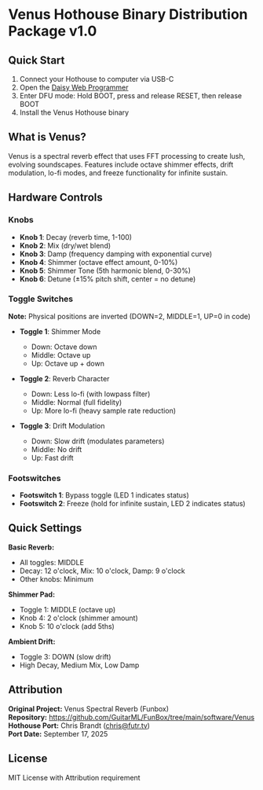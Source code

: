 # Venus Hothouse Binary Distribution Package v1.0

## Quick Start
1. Connect your Hothouse to computer via USB-C
2. Open the [Daisy Web Programmer](https://electro-smith.github.io/Programmer/)
3. Enter DFU mode: Hold BOOT, press and release RESET, then release BOOT
4. Install the Venus Hothouse binary

## What is Venus?
Venus is a spectral reverb effect that uses FFT processing to create lush, evolving soundscapes. Features include octave shimmer effects, drift modulation, lo-fi modes, and freeze functionality for infinite sustain.

## Hardware Controls

### Knobs
- **Knob 1**: Decay (reverb time, 1-100)
- **Knob 2**: Mix (dry/wet blend)
- **Knob 3**: Damp (frequency damping with exponential curve)
- **Knob 4**: Shimmer (octave effect amount, 0-10%)
- **Knob 5**: Shimmer Tone (5th harmonic blend, 0-30%)
- **Knob 6**: Detune (±15% pitch shift, center = no detune)

### Toggle Switches
**Note:** Physical positions are inverted (DOWN=2, MIDDLE=1, UP=0 in code)

- **Toggle 1**: Shimmer Mode
  - Down: Octave down
  - Middle: Octave up  
  - Up: Octave up + down

- **Toggle 2**: Reverb Character
  - Down: Less lo-fi (with lowpass filter)
  - Middle: Normal (full fidelity)
  - Up: More lo-fi (heavy sample rate reduction)

- **Toggle 3**: Drift Modulation
  - Down: Slow drift (modulates parameters)
  - Middle: No drift
  - Up: Fast drift

### Footswitches
- **Footswitch 1**: Bypass toggle (LED 1 indicates status)
- **Footswitch 2**: Freeze (hold for infinite sustain, LED 2 indicates status)

## Quick Settings

**Basic Reverb:**
- All toggles: MIDDLE
- Decay: 12 o'clock, Mix: 10 o'clock, Damp: 9 o'clock
- Other knobs: Minimum

**Shimmer Pad:**
- Toggle 1: MIDDLE (octave up)
- Knob 4: 2 o'clock (shimmer amount)
- Knob 5: 10 o'clock (add 5ths)

**Ambient Drift:**
- Toggle 3: DOWN (slow drift)
- High Decay, Medium Mix, Low Damp

## Attribution
**Original Project:** Venus Spectral Reverb (Funbox)  
**Repository:** https://github.com/GuitarML/FunBox/tree/main/software/Venus  
**Hothouse Port:** Chris Brandt (chris@futr.tv)  
**Port Date:** September 17, 2025

## License
MIT License with Attribution requirement